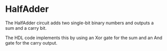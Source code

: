 # HalfAdder

The HalfAdder circuit adds two single-bit binary numbers and outputs a sum and a carry bit.

The HDL code implements this by using an Xor gate for the sum and an And gate for the carry output.